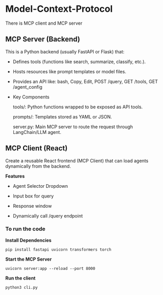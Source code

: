 # Model-Context-Protocol

There is MCP client and MCP server

## MCP Server (Backend)
This is a Python backend (usually FastAPI or Flask) that:

* Defines tools (functions like search, summarize, classify, etc.).

* Hosts resources like prompt templates or model files.

* Provides an API like:
      bash,
      Copy,
      Edit,
      POST /query,
      GET /tools,
      GET /agent_config
  
* Key Components

   tools/: Python functions wrapped to be exposed as API tools.

   prompts/: Templates stored as YAML or JSON.

   server.py: Main MCP server to route the request through LangChain/LLM agent.


## MCP Client (React)
Create a reusable React frontend (MCP Client) that can load agents dynamically from the backend.

**Features**

   * Agent Selector Dropdown

   * Input box for query

   * Response window

   * Dynamically call /query endpoint

### To run the code 

 **Install Dependencies**

`pip install fastapi uvicorn transformers torch`

 **Start the MCP Server**

`uvicorn server:app --reload --port 8000`

 **Run the client**
 
  `python3 cli.py`


